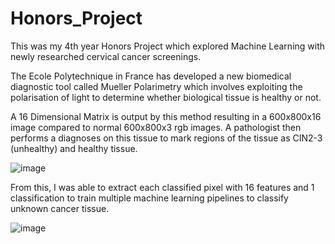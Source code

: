 # Honors_Project
This was my 4th year Honors Project which explored Machine Learning with newly researched cervical cancer screenings.

The Ecole Polytechnique in France has developed a new biomedical diagnostic tool called Mueller Polarimetry which involves exploiting the polarisation of light to determine whether biological tissue is healthy or not.

A 16 Dimensional Matrix is output by this method resulting in a 600x800x16 image compared to normal 600x800x3 rgb images. A pathologist then performs a diagnoses on this tissue to mark regions of the tissue as CIN2-3 (unhealthy) and healthy tissue. 


![image](https://user-images.githubusercontent.com/27258375/182729451-8c860b58-032e-4cda-a441-cea3cc1f2653.png)

From this, I was able to extract each classified pixel with 16 features and 1 classification to train multiple machine learning pipelines to classify unknown cancer tissue.

![image](https://user-images.githubusercontent.com/27258375/182729604-c7d590ee-24d7-4f21-a2bc-c88ca6bbf376.png)
